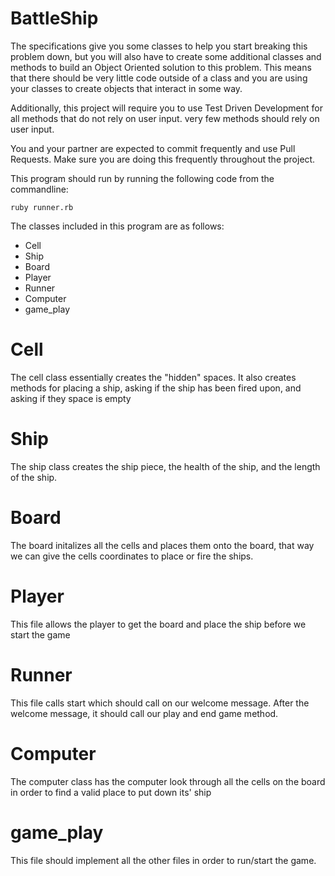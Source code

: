 # BattleShip

The specifications give you some classes to help you start breaking this problem down, but you will also have to create some additional classes and methods to build an Object Oriented solution to this problem. This means that there should be very little code outside of a class and you are using your classes to create objects that interact in some way.

Additionally, this project will require you to use Test Driven Development for all methods that do not rely on user input. very few methods should rely on user input.

You and your partner are expected to commit frequently and use Pull Requests. Make sure you are doing this frequently throughout the project.

This program should run by running the following code from the commandline:

`ruby runner.rb`

The classes included in this program are as follows:

- Cell
- Ship
- Board
- Player
- Runner 
- Computer
- game_play 

# Cell 
The cell class essentially creates the "hidden" spaces. It also creates methods for placing a ship, asking if the ship has been fired upon, and asking if they space is empty

# Ship 
The ship class creates the ship piece, the health of the ship, and the length of the ship. 

# Board 
The board initalizes all the cells and places them onto the board, that way we can give the cells coordinates to place or fire the ships. 

# Player 
This file allows the player to get the board and place the ship before we start the game

# Runner
This file calls start which should call on our welcome message. After the welcome message, it should call our play and end game method.

# Computer 
The computer class has the computer look through all the cells on the board in order to find a valid place to put down its' ship

# game_play 
This file should implement all the other files in order to run/start the game. 

